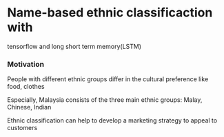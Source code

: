 # Name-based ethnic classificaction with 
<p>tensorflow and long short term memory(LSTM)</p>

<h3>Motivation</h3>

People with different ethnic groups differ in the cultural preference like food, clothes

Especially, Malaysia consists of the three main ethnic groups: Malay, Chinese, Indian

Ethnic classification can help to develop a marketing strategy to appeal to customers

